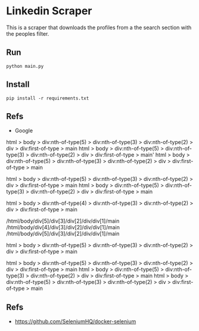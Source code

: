# Linkedin Scraper

This is a scraper that downloads the profiles from a the search section with the peoples filter.

## Run

```
python main.py

```

## Install

```
pip install -r requirements.txt

```


## Refs
* Google


html > body > div:nth-of-type(5) > div:nth-of-type(3) > div:nth-of-type(2) > div > div:first-of-type > main
html > body > div:nth-of-type(5) > div:nth-of-type(3) > div:nth-of-type(2) > div > div:first-of-type > main'
html > body > div:nth-of-type(5) > div:nth-of-type(3) > div:nth-of-type(2) > div > div:first-of-type > main

html > body > div:nth-of-type(5) > div:nth-of-type(3) > div:nth-of-type(2) > div > div:first-of-type > main
html > body > div:nth-of-type(5) > div:nth-of-type(3) > div:nth-of-type(2) > div > div:first-of-type > main

html > body > div:nth-of-type(4) > div:nth-of-type(3) > div:nth-of-type(2) > div > div:first-of-type > main


/html/body/div[5]/div[3]/div[2]/div/div[1]/main
/html/body/div[4]/div[3]/div[2]/div/div[1]/main
/html/body/div[5]/div[3]/div[2]/div/div[1]/main


html > body > div:nth-of-type(5) > div:nth-of-type(3) > div:nth-of-type(2) > div > div:first-of-type > main




html > body > div:nth-of-type(5) > div:nth-of-type(3) > div:nth-of-type(2) > div > div:first-of-type > main
html > body > div:nth-of-type(5) > div:nth-of-type(3) > div:nth-of-type(2) > div > div:first-of-type > main
html > body > div:nth-of-type(5) > div:nth-of-type(3) > div:nth-of-type(2) > div > div:first-of-type > main


## Refs

* https://github.com/SeleniumHQ/docker-selenium